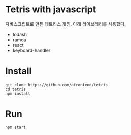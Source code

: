 
# Tetris with javascript

자바스크립트로 만든 테트리스 게임. 아래 라이브러리를 사용했다.

* lodash
* ramda
* react
* keyboard-handler

# Install

    git clone https://github.com/afrontend/tetris
    cd tetris
    npm install

# Run

    npm start
